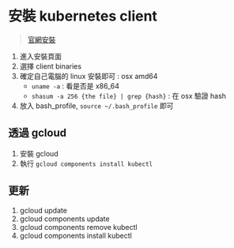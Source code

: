 # 安裝 kubernetes client 
> [官網安裝](https://kubernetes.io/docs/imported/release/notes/)

1. 進入安裝頁面
2. 選擇 client binaries
3. 確定自己電腦的 linux 安裝即可 : osx amd64 
	- `uname -a` : 看是否是 x86_64
	- `shasum -a 256 {the file} | grep {hash}` : 在 osx 驗證 hash
4. 放入 bash_profile, `source ~/.bash_profile` 即可

## 透過 gcloud

1. 安裝 gcloud
2. 執行 `gcloud components install kubectl`

## 更新
1. gcloud update
2. gcloud components update
3. gcloud components remove kubectl
4. gcloud components install kubectl
